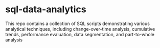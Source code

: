 # sql-data-analytics
This repo contains a collection of SQL scripts demonstrating various analytical techniques, including change-over-time analysis, cumulative trends, performance evaluation, data segmentation, and part-to-whole analysis
